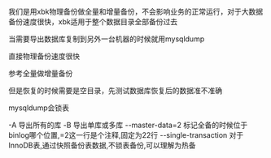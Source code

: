 
# 


我们是用xbk物理备份做全量和增量备份，不会影响业务的正常运行，对于大数据备份速度很快，xbk适用于整个数据目录全部备份过去

当需要导出数据库复制到另外一台机器的时候就用mysqldump

直接物理备份速度很快

参考全量做增量备份

但是恢复的时候需要是空目录，先测试数据库恢复后的数据准不准确

mysqldump会锁表

-A  导出所有的库
-B  导出单库或多库
--master-data=2     标记全备的时候位于binlog哪个位置,=2这一行是个注释,固定为22行
--single-transaction  对于InnoDB表,通过快照备份表数据,不锁表备份,可以理解为热备